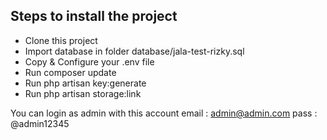 ## Steps to install the project

- Clone this project
- Import database in folder database/jala-test-rizky.sql
- Copy & Configure your .env file
- Run composer update
- Run php artisan key:generate
- Run php artisan storage:link


You can login as admin with this account
email : admin@admin.com
pass : @admin12345
